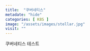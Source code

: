 ```yaml
---
title:  "쿠버네티스"
metadate: "hide"
categories: [ K8S ]
image: "/assets/images/stellar.jpg"
visit: ""
---
```

쿠버네티스 테스트
